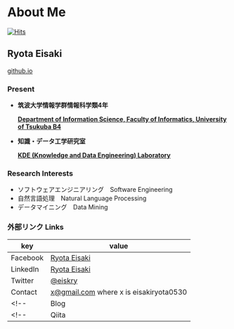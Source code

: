 # About Me



[![Hits](https://hits.seeyoufarm.com/api/count/incr/badge.svg?url=https%3A%2F%2Fgithub.com%2Feiskry%2FAbout_Me&count_bg=%233CD1C4&title_bg=%23555555&icon=&icon_color=%23E7E7E7&title=hits&edge_flat=false)](https://hits.seeyoufarm.com)

## Ryota Eisaki

<!-- <img width="127" alt="aboutme" src="https://user-images.githubusercontent.com/39875637/97383894-f75ae600-1911-11eb-852e-b3016eb7349a.jpeg"> -->
[github.io](https://eiskry.github.io/)

### Present

- **筑波大学情報学群情報科学類4年**  

  [**Department of Information Science, Faculty of Informatics, University of Tsukuba B4**
](https://www.coins.tsukuba.ac.jp)

- **知識・データ工学研究室**  

  [**KDE (Knowledge and Data Engineering) Laboratory**](http://kde.cs.tsukuba.ac.jp/) 




### Research Interests

- ソフトウェアエンジニアリング　Software Engineering
- 自然言語処理　Natural Language Processing 
- データマイニング　Data Mining

<!-- ## [Details](https://www.notion.so/Portfolio-55489ab791454fe8bfdaac7442c95e9c) -->


### 外部リンク Links
|key|value|
|---|---|
|Facebook|[Ryota Eisaki](https://www.facebook.com/ryotaeisaki)|
|LinkedIn|[Ryota Eisaki](https://www.linkedin.com/in/eisakiryota)|
|Twitter|[@eiskry](https://twitter.com/eiskry)|
|Contact| x@gmail.com where x is eisakiryota0530|
<!-- |Blog|[Click Here](https://rethink-multimedia.com)| -->
<!-- |Qiita|[@eiskry](https://qiita.com/eiskry)| -->




